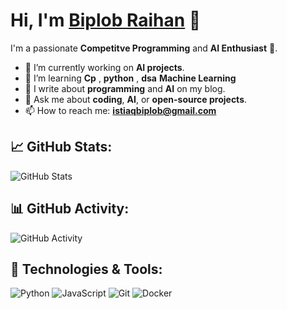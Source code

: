 # Hi, I'm [Biplob Raihan](https://github.com/imbr17) 👋

I'm a passionate **Competitve Programming** and **AI Enthusiast** 🚀.

- 🔭 I’m currently working on **AI projects**.
- 🌱 I’m learning **Cp** , **python** , **dsa** **Machine Learning**
- 📝 I write about **programming** and **AI** on my blog.
- 💬 Ask me about **coding**, **AI**, or **open-source projects**.
- 📫 How to reach me: **istiaqbiplob@gmail.com**


## 📈 GitHub Stats:
![GitHub Stats](https://github-readme-stats.vercel.app/api?username=imbr17&show_icons=true&count_private=true&theme=tokyonight)

## 📊 GitHub Activity:
![GitHub Activity](https://github-readme-activity-graph.cyclic.app/graph?username=imbr17&theme=github)

## 🚀 Technologies & Tools:
![Python](https://img.shields.io/badge/-Python-3776AB?style=flat&logo=python&logoColor=ffffff)
![JavaScript](https://img.shields.io/badge/-JavaScript-F7DF1E?style=flat&logo=javascript&logoColor=ffffff)
![Git](https://img.shields.io/badge/-Git-F05032?style=flat&logo=git&logoColor=ffffff)
![Docker](https://img.shields.io/badge/-Docker-2496ED?style=flat&logo=docker&logoColor=ffffff)
